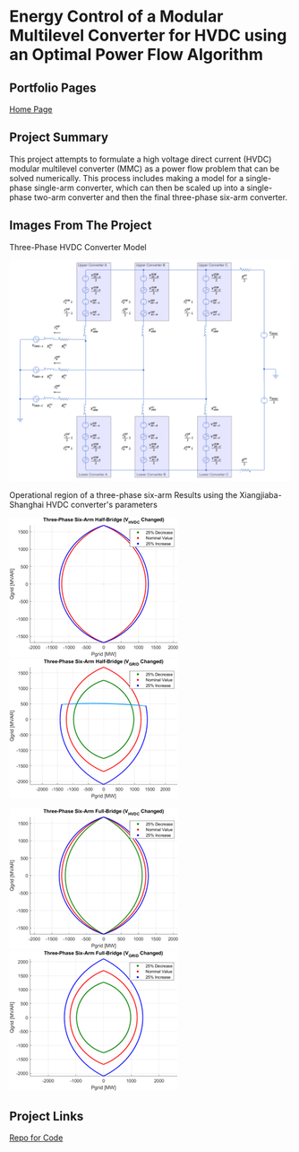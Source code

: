 # Energy Control of a Modular Multilevel Converter for HVDC using an Optimal Power Flow Algorithm

## Portfolio Pages

[Home Page](index.md)

## Project Summary

This project attempts to formulate a high voltage direct current (HVDC) modular multilevel converter (MMC) as a power flow problem that can be solved numerically. This process includes making a model for a single-phase single-arm converter, which can then be scaled up into a single-phase two-arm converter and then the final three-phase six-arm converter.

## Images From The Project

Three-Phase HVDC Converter Model

![Three-Phase Model](HVDC_images/3phase_model.png)

Operational region of a three-phase six-arm Results using the Xiangjiaba-Shanghai HVDC converter's parameters

![Three-Phase Half-Bridge HVDC](HVDC_images/3phase_half_hvdc.png) ![Three_Phase Half-Bridge Grid](HVDC_images/3phase_half_grid.png)

![Three-Phase Full-Bridge HVDC](HVDC_images/3phase_full_hvdc.png) ![Three_Phase Full-Bridge Grid](HVDC_images/3phase_full_grid.png)

## Project Links

[Repo for Code](https://github.com/ck1419/FYP-CODE)